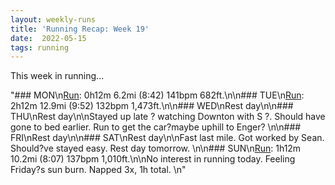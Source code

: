 ```yaml
---
layout: weekly-runs
title: 'Running Recap: Week 19'
date:  2022-05-15
tags: running
---
```

This week in running... 

"### MON\n[Run](https://www.strava.com/activities/7119919092): 0h12m 6.2mi (8:42) 141bpm 682ft.\n\n### TUE\n[Run](https://www.strava.com/activities/7119919322): 2h12m 12.9mi (9:52) 132bpm 1,473ft.\n\n### WED\nRest day\n\n### THU\nRest day\n\nStayed up late ? watching Downton with S ?. Should have gone to bed earlier. Run to get the car?maybe uphill to Enger? \n\n### FRI\nRest day\n\n### SAT\nRest day\n\nFast last mile. Got worked by Sean. Should?ve stayed easy. Rest day tomorrow. \n\n### SUN\n[Run](https://www.strava.com/activities/7125437118): 1h12m 10.2mi (8:07) 137bpm 1,010ft.\n\nNo interest in running today. Feeling Friday?s sun burn. Napped 3x, 1h total. \n"